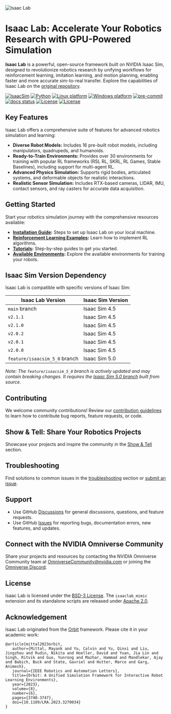 ![Isaac Lab](docs/source/_static/isaaclab.jpg)

# Isaac Lab: Accelerate Your Robotics Research with GPU-Powered Simulation

**Isaac Lab** is a powerful, open-source framework built on NVIDIA Isaac Sim, designed to revolutionize robotics research by unifying workflows for reinforcement learning, imitation learning, and motion planning, enabling faster and more accurate sim-to-real transfer.  Explore the capabilities of Isaac Lab on the [original repository](https://github.com/isaac-sim/IsaacLab).

[![IsaacSim](https://img.shields.io/badge/IsaacSim-4.5.0-silver.svg)](https://docs.isaacsim.omniverse.nvidia.com/latest/index.html)
[![Python](https://img.shields.io/badge/python-3.10-blue.svg)](https://docs.python.org/3/whatsnew/3.10.html)
[![Linux platform](https://img.shields.io/badge/platform-linux--64-orange.svg)](https://releases.ubuntu.com/20.04/)
[![Windows platform](https://img.shields.io/badge/platform-windows--64-orange.svg)](https://www.microsoft.com/en-us/)
[![pre-commit](https://img.shields.io/github/actions/workflow/status/isaac-sim/IsaacLab/pre-commit.yaml?logo=pre-commit&logoColor=white&label=pre-commit&color=brightgreen)](https://github.com/isaac-sim/IsaacLab/actions/workflows/pre-commit.yaml)
[![docs status](https://img.shields.io/github/actions/workflow/status/isaac-sim/IsaacLab/docs.yaml?label=docs&color=brightgreen)](https://github.com/isaac-sim/IsaacLab/actions/workflows/docs.yaml)
[![License](https://img.shields.io/badge/license-BSD--3-yellow.svg)](https://opensource.org/licenses/BSD-3-Clause)
[![License](https://img.shields.io/badge/license-Apache--2.0-yellow.svg)](https://opensource.org/license/apache-2-0)

## Key Features

Isaac Lab offers a comprehensive suite of features for advanced robotics simulation and learning:

*   **Diverse Robot Models:** Includes 16 pre-built robot models, including manipulators, quadrupeds, and humanoids.
*   **Ready-to-Train Environments:** Provides over 30 environments for training with popular RL frameworks (RSL RL, SKRL, RL Games, Stable Baselines), including support for multi-agent RL.
*   **Advanced Physics Simulation:** Supports rigid bodies, articulated systems, and deformable objects for realistic interactions.
*   **Realistic Sensor Simulation:** Includes RTX-based cameras, LIDAR, IMU, contact sensors, and ray casters for accurate data acquisition.

## Getting Started

Start your robotics simulation journey with the comprehensive resources available:

*   **[Installation Guide](https://isaac-sim.github.io/IsaacLab/main/source/setup/installation/index.html#local-installation):** Steps to set up Isaac Lab on your local machine.
*   **[Reinforcement Learning Examples](https://isaac-sim.github.io/IsaacLab/main/source/overview/reinforcement-learning/rl_existing_scripts.html):** Learn how to implement RL algorithms.
*   **[Tutorials](https://isaac-sim.github.io/IsaacLab/main/source/tutorials/index.html):** Step-by-step guides to get you started.
*   **[Available Environments](https://isaac-sim.github.io/IsaacLab/main/source/overview/environments.html):** Explore the available environments for training your robots.

## Isaac Sim Version Dependency

Isaac Lab is compatible with specific versions of Isaac Sim:

| Isaac Lab Version             | Isaac Sim Version |
| ----------------------------- | ----------------- |
| `main` branch                 | Isaac Sim 4.5     |
| `v2.1.1`                      | Isaac Sim 4.5     |
| `v2.1.0`                      | Isaac Sim 4.5     |
| `v2.0.2`                      | Isaac Sim 4.5     |
| `v2.0.1`                      | Isaac Sim 4.5     |
| `v2.0.0`                      | Isaac Sim 4.5     |
| `feature/isaacsim_5_0` branch | Isaac Sim 5.0     |

*Note: The `feature/isaacsim_5_0` branch is actively updated and may contain breaking changes.  It requires the [Isaac Sim 5.0 branch](https://github.com/isaac-sim/IsaacSim) built from source.*

## Contributing

We welcome community contributions!  Review our [contribution guidelines](https://isaac-sim.github.io/IsaacLab/main/source/refs/contributing.html) to learn how to contribute bug reports, feature requests, or code.

## Show & Tell: Share Your Robotics Projects

Showcase your projects and inspire the community in the [Show & Tell](https://github.com/isaac-sim/IsaacLab/discussions/categories/show-and-tell) section.

## Troubleshooting

Find solutions to common issues in the [troubleshooting](https://isaac-sim.github.io/IsaacLab/main/source/refs/troubleshooting.html) section or [submit an issue](https://github.com/isaac-sim/IsaacLab/issues).

## Support

*   Use GitHub [Discussions](https://github.com/isaac-sim/IsaacLab/discussions) for general discussions, questions, and feature requests.
*   Use GitHub [Issues](https://github.com/isaac-sim/IsaacLab/issues) for reporting bugs, documentation errors, new features, and updates.

## Connect with the NVIDIA Omniverse Community

Share your projects and resources by contacting the NVIDIA Omniverse Community team at OmniverseCommunity@nvidia.com or joining the [Omniverse Discord](https://discord.com/invite/nvidiaomniverse).

## License

Isaac Lab is licensed under the [BSD-3 License](LICENSE). The `isaaclab_mimic` extension and its standalone scripts are released under [Apache 2.0](LICENSE-mimic).

## Acknowledgement

Isaac Lab originated from the [Orbit](https://isaac-orbit.github.io/) framework. Please cite it in your academic work:

```
@article{mittal2023orbit,
   author={Mittal, Mayank and Yu, Calvin and Yu, Qinxi and Liu, Jingzhou and Rudin, Nikita and Hoeller, David and Yuan, Jia Lin and Singh, Ritvik and Guo, Yunrong and Mazhar, Hammad and Mandlekar, Ajay and Babich, Buck and State, Gavriel and Hutter, Marco and Garg, Animesh},
   journal={IEEE Robotics and Automation Letters},
   title={Orbit: A Unified Simulation Framework for Interactive Robot Learning Environments},
   year={2023},
   volume={8},
   number={6},
   pages={3740-3747},
   doi={10.1109/LRA.2023.3270034}
}
```